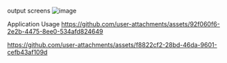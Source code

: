 output screens
![image](https://github.com/user-attachments/assets/7b532b79-6690-4715-88d8-87ad64e92c33)

Application Usage
https://github.com/user-attachments/assets/92f060f6-2e2b-4475-8ee0-534afd824649



https://github.com/user-attachments/assets/f8822cf2-28bd-46da-9601-cefb43af109d

